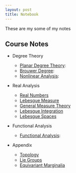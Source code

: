 ```yaml
---
layout: post
title: Notebook
---
```


These are my some of my notes

## Course Notes

- Degree Theory
    - [Planar Degree Theory](degree_theory.md): 
    - [Brouwer Degree](brouwer_degree.md): 
    - [Nonlinear Analysis](nonlinear_analysis.md): 

- Real Analysis
    - [Real Numbers](real_numbers.md)
    - [Lebesgue Measure](lebesgue_measure.md)
    - [General Measure Theory](general_measure.md)
    - [Lebesgue Integration](lebesgue_integration.md)
    - [Lebesgue Spaces](lebesgue_spaces.md)

- Functional Analysis
    - [Functional Analysis](functional_analysis.md): 

- Appendix
    - [Topology](topology.md)
    - [Lie Groups](lie_groups.md)
    - [Equivariant Marginalia](equivariant_marginalia.md)


